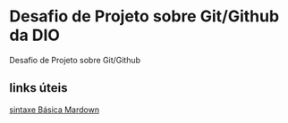 # Desafio de Projeto sobre Git/Github da DIO 
Desafio de Projeto sobre Git/Github

## links úteis 
[sintaxe Básica Mardown](https://www.markdownguide.org/basic-syntax/)
